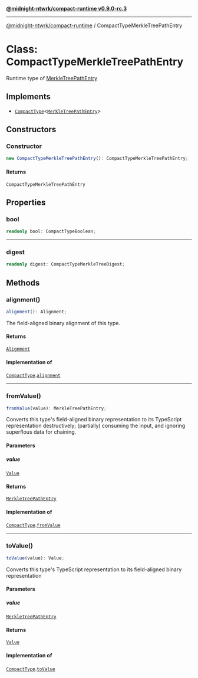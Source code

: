[**@midnight-ntwrk/compact-runtime v0.9.0-rc.3**](../README.md)

***

[@midnight-ntwrk/compact-runtime](../globals.md) / CompactTypeMerkleTreePathEntry

# Class: CompactTypeMerkleTreePathEntry

Runtime type of [MerkleTreePathEntry](../interfaces/MerkleTreePathEntry.md)

## Implements

- [`CompactType`](../interfaces/CompactType.md)\<[`MerkleTreePathEntry`](../interfaces/MerkleTreePathEntry.md)\>

## Constructors

### Constructor

```ts
new CompactTypeMerkleTreePathEntry(): CompactTypeMerkleTreePathEntry;
```

#### Returns

`CompactTypeMerkleTreePathEntry`

## Properties

### bool

```ts
readonly bool: CompactTypeBoolean;
```

***

### digest

```ts
readonly digest: CompactTypeMerkleTreeDigest;
```

## Methods

### alignment()

```ts
alignment(): Alignment;
```

The field-aligned binary alignment of this type.

#### Returns

[`Alignment`](../type-aliases/Alignment.md)

#### Implementation of

[`CompactType`](../interfaces/CompactType.md).[`alignment`](../interfaces/CompactType.md#alignment)

***

### fromValue()

```ts
fromValue(value): MerkleTreePathEntry;
```

Converts this type's field-aligned binary representation to its TypeScript
representation destructively; (partially) consuming the input, and
ignoring superflous data for chaining.

#### Parameters

##### value

[`Value`](../type-aliases/Value.md)

#### Returns

[`MerkleTreePathEntry`](../interfaces/MerkleTreePathEntry.md)

#### Implementation of

[`CompactType`](../interfaces/CompactType.md).[`fromValue`](../interfaces/CompactType.md#fromvalue)

***

### toValue()

```ts
toValue(value): Value;
```

Converts this type's TypeScript representation to its field-aligned binary
representation

#### Parameters

##### value

[`MerkleTreePathEntry`](../interfaces/MerkleTreePathEntry.md)

#### Returns

[`Value`](../type-aliases/Value.md)

#### Implementation of

[`CompactType`](../interfaces/CompactType.md).[`toValue`](../interfaces/CompactType.md#tovalue)
